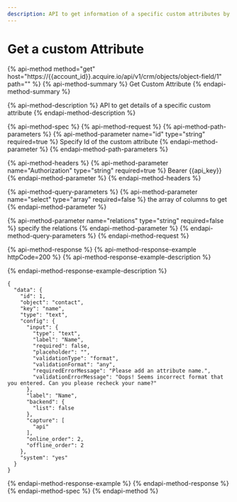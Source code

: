 ```yaml
---
description: API to get information of a specific custom attributes by ID
---
```


# Get a custom Attribute

{% api-method method="get" host="https://{{account\_id}}.acquire.io/api/v1/crm/objects/object-field/1" path="" %}
{% api-method-summary %}
Get Custom Attribute
{% endapi-method-summary %}

{% api-method-description %}
API to get details of a specific custom attribute
{% endapi-method-description %}

{% api-method-spec %}
{% api-method-request %}
{% api-method-path-parameters %}
{% api-method-parameter name="id" type="string" required=true %}
Specify Id of the custom attribute
{% endapi-method-parameter %}
{% endapi-method-path-parameters %}

{% api-method-headers %}
{% api-method-parameter name="Authorization" type="string" required=true %}
Bearer {{api\_key}}
{% endapi-method-parameter %}
{% endapi-method-headers %}

{% api-method-query-parameters %}
{% api-method-parameter name="select" type="array" required=false %}
the array of columns to get
{% endapi-method-parameter %}

{% api-method-parameter name="relations" type="string" required=false %}
specify the relations 
{% endapi-method-parameter %}
{% endapi-method-query-parameters %}
{% endapi-method-request %}

{% api-method-response %}
{% api-method-response-example httpCode=200 %}
{% api-method-response-example-description %}

{% endapi-method-response-example-description %}

```
{
  "data": {
    "id": 1,
    "object": "contact",
    "key": "name",
    "type": "text",
    "config": {
      "input": {
        "type": "text",
        "label": "Name",
        "required": false,
        "placeholder": "",
        "validationType": "format",
        "validationFormat": "any",
        "requiredErrorMessage": "Please add an attribute name.",
        "validationErrorMessage": "Oops! Seems incorrect format that you entered. Can you please recheck your name?"
      },
      "label": "Name",
      "backend": {
        "list": false
      },
      "capture": [
        "api"
      ],
      "online_order": 2,
      "offline_order": 2
    },
    "system": "yes"
  }
}
```
{% endapi-method-response-example %}
{% endapi-method-response %}
{% endapi-method-spec %}
{% endapi-method %}

